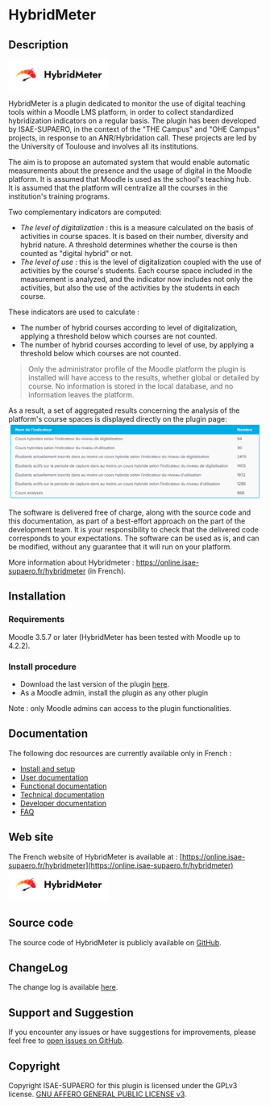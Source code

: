 # HybridMeter

## Description
![Logo](doc/images/hybridmeter-logo.png)

HybridMeter is a plugin dedicated to monitor the use of digital teaching tools within a Moodle LMS platform,
in order to collect standardized hybridization indicators on a regular basis. 
The plugin has been developed by ISAE-SUPAERO, in the context of the "THE Campus" and "OHE Campus" projects, 
in response to an ANR/Hybridation call. 
These projects are led by the University of Toulouse and involves all its institutions.

The aim is to propose an automated system that would enable automatic measurements about the presence and 
the usage of digital in the Moodle platform. 
It is assumed that Moodle is used as the school's teaching hub.  
It is assumed that the platform will centralize all the courses in the institution's training programs.

Two complementary indicators are computed:
* _The level of digitalization_ : this is a measure calculated on the basis of activities in course spaces. 
It is based on their number, diversity and hybrid nature. 
A threshold determines whether the course is then counted as "digital hybrid" or not.
* _The level of use_ : this is the level of digitalization coupled with the use of activities by the course's students. 
Each course space included in the measurement is analyzed, and the indicator now includes not only the activities, 
but also the use of the activities by the students in each course.

These indicators are used to calculate :
* The number of hybrid courses according to level of digitalization, 
applying a threshold below which courses are not counted.
* The number of hybrid courses according to level of use, by applying a threshold below which courses are not counted.


> Only the administrator profile of the Moodle platform the plugin is installed will have access to the results, 
whether global or detailed by course. 
No information is stored in the local database, and no information leaves the platform.

As a result, a set of aggregated results concerning the analysis of the platform's course spaces is displayed 
directly on the plugin page:
![Aggregated results](doc/images/hybridmeter-agregated-results.png)

The software is delivered free of charge, along with the source code and this documentation, 
as part of a best-effort approach on the part of the development team. 
It is your responsibility to check that the delivered code corresponds to your expectations. 
The software can be used as is, and can be modified, without any guarantee that it will run on your platform.

More information about Hybridmeter : https://online.isae-supaero.fr/hybridmeter (in French).

## Installation
### Requirements
Moodle 3.5.7 or later (HybridMeter has been tested with Moodle up to 4.2.2).
### Install procedure
* Download the last version of the plugin [here](https://online.isae-supaero.fr/resources/hybridmeter/download/report_hybridmeter.zip).
* As a Moodle admin, install the plugin as any other plugin

Note : only Moodle admins can access to the plugin functionalities.

## Documentation
The following doc resources are currently available only in French :
* [Install and setup](doc/doc_installation.md)
* [User documentation](doc/doc_utilisateur.md)
* [Functional documentation](doc/doc_fonctionnelle.md)
* [Technical documentation](doc/doc_technique.md)
* [Developer documentation](doc/doc_developpeur.md)
* [FAQ](doc/faq.md)

## Web site
The French website of HybridMeter is available at : [https://online.isae-supaero.fr/hybridmeter](https://online.isae-supaero.fr/hybridmeter) \
[![Logo](doc/images/hybridmeter-logo.png)](https://online.isae-supaero.fr/hybridmeter)

## Source code
The source code of HybridMeter is publicly available on [GitHub](https://github.com/ISAE-SUPAERO-IDEA/moodle-report_hybridmeter).

## ChangeLog
The change log is available [here](CHANGES.md).

## Support and Suggestion
If you encounter any issues or have suggestions for improvements, please feel free to [open issues on GitHub](https://github.com/ISAE-SUPAERO-IDEA/moodle-report_hybridmeter/issues).



## Copyright
Copyright ISAE-SUPAERO for this plugin is licensed under the GPLv3 license. [GNU AFFERO GENERAL PUBLIC LICENSE v3](LICENSE.md).